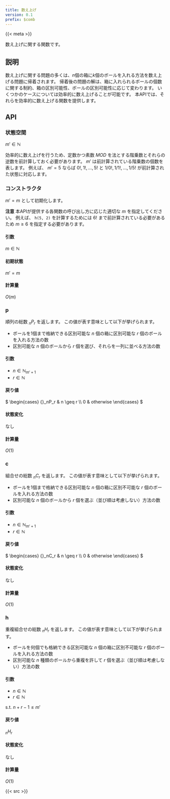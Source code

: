 ```yaml
---
title: 数え上げ
version: 0.1
prefix: $comb
---
```


{{< meta >}}

数え上げに関する関数です。

## 説明
数え上げに関する問題の多くは、$n$個の箱に$k$個のボールを入れる方法を数え上げる問題に帰着されます。
帰着後の問題の解は、箱に入れられるボールの個数に関する制約、箱の区別可能性、ボールの区別可能性に応じて変わります。
いくつかのケースについては効率的に数え上げることが可能です。
本APIでは、それらを効率的に数え上げる関数を提供します。

## API

### 状態空間
$m' \in \mathbb{N}$

効率的に数え上げを行うため、定数かつ素数 $MOD$ を法とする階乗数とそれらの逆数を前計算しておく必要があります。
$m'$ は前計算されている階乗数の個数を表します。
例えば、 $m' = 5$ ならば $0!, 1!, \ldots, 5!$ と $1/0!, 1/1!, \ldots, 1/5!$ が前計算された状態に対応します。

### コンストラクタ
$m' = m$ として初期化します。

**注意** 本APIが提供する各関数の呼び出し方に応じた適切な $m$ を指定してください。
例えば、 `h(5, 2)` を計算するためには $6!$ まで前計算されている必要があるため $m \geq 6$ を指定する必要があります。

#### 引数
$m \in \mathbb{N}$

#### 初期状態
$m' = m$

#### 計算量
$O(m)$

### p
順列の総数 ${}_nP_r$ を返します。
この値が表す意味として以下が挙げられます。
- ボールを1個まで格納できる区別可能な $n$ 個の箱に区別可能な $r$ 個のボールを入れる方法の数
- 区別可能な $n$ 個のボールから $r$ 個を選び、それらを一列に並べる方法の数

#### 引数
- $n \in \mathbb{N}_{m' + 1}$
- $r \in \mathbb{N}$

#### 戻り値
$
\begin{cases}
{}_nP_r & n \geq r \\\\
0 & otherwise
\end{cases}
$

#### 状態変化
なし

#### 計算量
$O(1)$

### c
組合せの総数 ${}_nC_r$ を返します。
この値が表す意味として以下が挙げられます。
- ボールを1個まで格納できる区別可能な $n$ 個の箱に区別不可能な $r$ 個のボールを入れる方法の数
- 区別可能な $n$ 個のボールから $r$ 個を選ぶ（並び順は考慮しない）方法の数

####  引数
- $n \in \mathbb{N}_{m' + 1}$
- $r \in \mathbb{N}$

#### 戻り値
$
\begin{cases}
{}_nC_r & n \geq r \\\\
0 & otherwise
\end{cases}
$

#### 状態変化
なし

#### 計算量
$O(1)$

### h
重複組合せの総数 ${}_nH_r$ を返します。
この値が表す意味として以下が挙げられます。
- ボールを何個でも格納できる区別可能な $n$ 個の箱に区別不可能な $r$ 個のボールを入れる方法の数
- 区別可能な $n$ 種類のボールから重複を許して $r$ 個を選ぶ（並び順は考慮しない）方法の数

#### 引数
- $n \in \mathbb{N}$
- $r \in \mathbb{N}$

s.t. $n + r - 1 \leq m'$

#### 戻り値
${}_nH_r$

#### 状態変化
なし

#### 計算量
$O(1)$

{{< src >}}